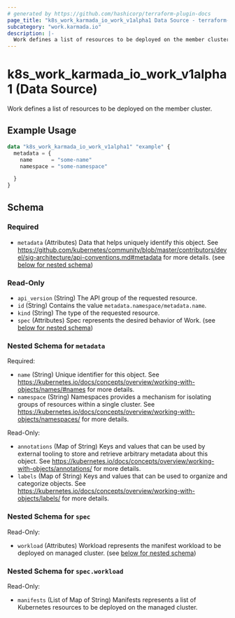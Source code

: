 ```yaml
---
# generated by https://github.com/hashicorp/terraform-plugin-docs
page_title: "k8s_work_karmada_io_work_v1alpha1 Data Source - terraform-provider-k8s"
subcategory: "work.karmada.io"
description: |-
  Work defines a list of resources to be deployed on the member cluster.
---
```


# k8s_work_karmada_io_work_v1alpha1 (Data Source)

Work defines a list of resources to be deployed on the member cluster.

## Example Usage

```terraform
data "k8s_work_karmada_io_work_v1alpha1" "example" {
  metadata = {
    name      = "some-name"
    namespace = "some-namespace"

  }
}
```

<!-- schema generated by tfplugindocs -->
## Schema

### Required

- `metadata` (Attributes) Data that helps uniquely identify this object. See https://github.com/kubernetes/community/blob/master/contributors/devel/sig-architecture/api-conventions.md#metadata for more details. (see [below for nested schema](#nestedatt--metadata))

### Read-Only

- `api_version` (String) The API group of the requested resource.
- `id` (String) Contains the value `metadata.namespace/metadata.name`.
- `kind` (String) The type of the requested resource.
- `spec` (Attributes) Spec represents the desired behavior of Work. (see [below for nested schema](#nestedatt--spec))

<a id="nestedatt--metadata"></a>
### Nested Schema for `metadata`

Required:

- `name` (String) Unique identifier for this object. See https://kubernetes.io/docs/concepts/overview/working-with-objects/names/#names for more details.
- `namespace` (String) Namespaces provides a mechanism for isolating groups of resources within a single cluster. See https://kubernetes.io/docs/concepts/overview/working-with-objects/namespaces/ for more details.

Read-Only:

- `annotations` (Map of String) Keys and values that can be used by external tooling to store and retrieve arbitrary metadata about this object. See https://kubernetes.io/docs/concepts/overview/working-with-objects/annotations/ for more details.
- `labels` (Map of String) Keys and values that can be used to organize and categorize objects. See https://kubernetes.io/docs/concepts/overview/working-with-objects/labels/ for more details.


<a id="nestedatt--spec"></a>
### Nested Schema for `spec`

Read-Only:

- `workload` (Attributes) Workload represents the manifest workload to be deployed on managed cluster. (see [below for nested schema](#nestedatt--spec--workload))

<a id="nestedatt--spec--workload"></a>
### Nested Schema for `spec.workload`

Read-Only:

- `manifests` (List of Map of String) Manifests represents a list of Kubernetes resources to be deployed on the managed cluster.
